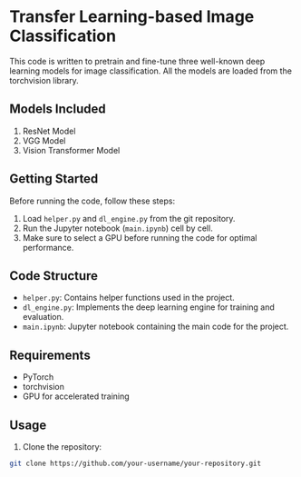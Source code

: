 # Transfer Learning-based Image Classification

This code is written to pretrain and fine-tune three well-known deep learning models for image classification. All the models are loaded from the torchvision library.

## Models Included
1. ResNet Model
2. VGG Model
3. Vision Transformer Model

## Getting Started

Before running the code, follow these steps:

1. Load `helper.py` and `dl_engine.py` from the git repository.
2. Run the Jupyter notebook (`main.ipynb`) cell by cell.
3. Make sure to select a GPU before running the code for optimal performance.

## Code Structure

- `helper.py`: Contains helper functions used in the project.
- `dl_engine.py`: Implements the deep learning engine for training and evaluation.
- `main.ipynb`: Jupyter notebook containing the main code for the project.

## Requirements

- PyTorch
- torchvision
- GPU for accelerated training

## Usage

1. Clone the repository:

```bash
git clone https://github.com/your-username/your-repository.git
